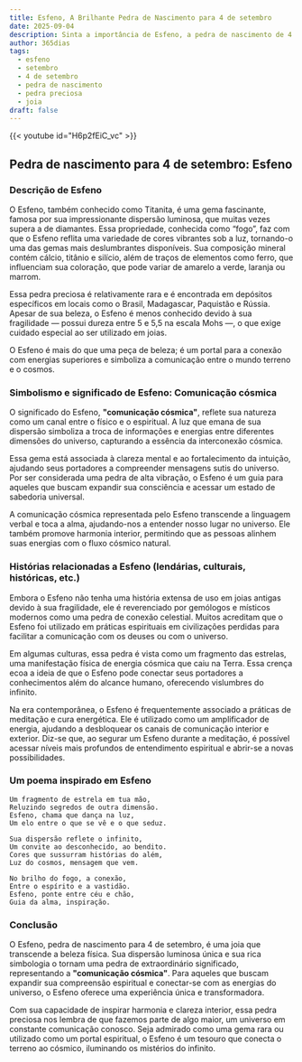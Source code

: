```yaml
---
title: Esfeno, A Brilhante Pedra de Nascimento para 4 de setembro
date: 2025-09-04
description: Sinta a importância de Esfeno, a pedra de nascimento de 4 de setembro que simboliza Comunicação cósmica. Deixe que sua beleza e significado iluminem seu dia.
author: 365dias
tags:
  - esfeno
  - setembro
  - 4 de setembro
  - pedra de nascimento
  - pedra preciosa
  - joia
draft: false
---
```


{{< youtube id="H6p2fEiC_vc" >}}

## Pedra de nascimento para 4 de setembro: Esfeno

### Descrição de Esfeno

O Esfeno, também conhecido como Titanita, é uma gema fascinante, famosa por sua impressionante dispersão luminosa, que muitas vezes supera a de diamantes. Essa propriedade, conhecida como “fogo”, faz com que o Esfeno reflita uma variedade de cores vibrantes sob a luz, tornando-o uma das gemas mais deslumbrantes disponíveis. Sua composição mineral contém cálcio, titânio e silício, além de traços de elementos como ferro, que influenciam sua coloração, que pode variar de amarelo a verde, laranja ou marrom.

Essa pedra preciosa é relativamente rara e é encontrada em depósitos específicos em locais como o Brasil, Madagascar, Paquistão e Rússia. Apesar de sua beleza, o Esfeno é menos conhecido devido à sua fragilidade — possui dureza entre 5 e 5,5 na escala Mohs —, o que exige cuidado especial ao ser utilizado em joias.

O Esfeno é mais do que uma peça de beleza; é um portal para a conexão com energias superiores e simboliza a comunicação entre o mundo terreno e o cosmos.

### Simbolismo e significado de Esfeno: Comunicação cósmica

O significado do Esfeno, **"comunicação cósmica"**, reflete sua natureza como um canal entre o físico e o espiritual. A luz que emana de sua dispersão simboliza a troca de informações e energias entre diferentes dimensões do universo, capturando a essência da interconexão cósmica.

Essa gema está associada à clareza mental e ao fortalecimento da intuição, ajudando seus portadores a compreender mensagens sutis do universo. Por ser considerada uma pedra de alta vibração, o Esfeno é um guia para aqueles que buscam expandir sua consciência e acessar um estado de sabedoria universal.

A comunicação cósmica representada pelo Esfeno transcende a linguagem verbal e toca a alma, ajudando-nos a entender nosso lugar no universo. Ele também promove harmonia interior, permitindo que as pessoas alinhem suas energias com o fluxo cósmico natural.

### Histórias relacionadas a Esfeno (lendárias, culturais, históricas, etc.)

Embora o Esfeno não tenha uma história extensa de uso em joias antigas devido à sua fragilidade, ele é reverenciado por gemólogos e místicos modernos como uma pedra de conexão celestial. Muitos acreditam que o Esfeno foi utilizado em práticas espirituais em civilizações perdidas para facilitar a comunicação com os deuses ou com o universo.

Em algumas culturas, essa pedra é vista como um fragmento das estrelas, uma manifestação física de energia cósmica que caiu na Terra. Essa crença ecoa a ideia de que o Esfeno pode conectar seus portadores a conhecimentos além do alcance humano, oferecendo vislumbres do infinito.

Na era contemporânea, o Esfeno é frequentemente associado a práticas de meditação e cura energética. Ele é utilizado como um amplificador de energia, ajudando a desbloquear os canais de comunicação interior e exterior. Diz-se que, ao segurar um Esfeno durante a meditação, é possível acessar níveis mais profundos de entendimento espiritual e abrir-se a novas possibilidades.

### Um poema inspirado em Esfeno

```
Um fragmento de estrela em tua mão,  
Reluzindo segredos de outra dimensão.  
Esfeno, chama que dança na luz,  
Um elo entre o que se vê e o que seduz.

Sua dispersão reflete o infinito,  
Um convite ao desconhecido, ao bendito.  
Cores que sussurram histórias do além,  
Luz do cosmos, mensagem que vem.

No brilho do fogo, a conexão,  
Entre o espírito e a vastidão.  
Esfeno, ponte entre céu e chão,  
Guia da alma, inspiração.
```

### Conclusão

O Esfeno, pedra de nascimento para 4 de setembro, é uma joia que transcende a beleza física. Sua dispersão luminosa única e sua rica simbologia o tornam uma pedra de extraordinário significado, representando a **"comunicação cósmica"**. Para aqueles que buscam expandir sua compreensão espiritual e conectar-se com as energias do universo, o Esfeno oferece uma experiência única e transformadora.

Com sua capacidade de inspirar harmonia e clareza interior, essa pedra preciosa nos lembra de que fazemos parte de algo maior, um universo em constante comunicação conosco. Seja admirado como uma gema rara ou utilizado como um portal espiritual, o Esfeno é um tesouro que conecta o terreno ao cósmico, iluminando os mistérios do infinito.